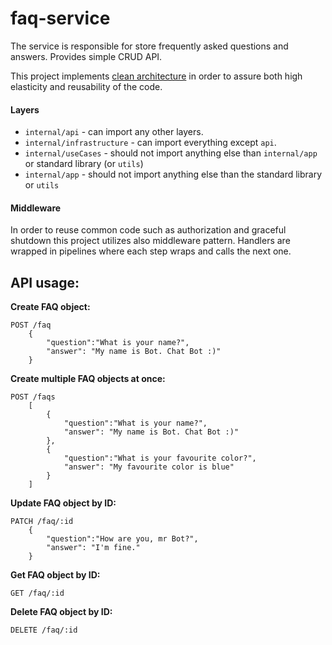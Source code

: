 # faq-service
The service is responsible for store frequently asked questions and answers. Provides simple CRUD API.

This project implements [clean architecture](https://blog.cleancoder.com/uncle-bob/2012/08/13/the-clean-architecture.html) in order to assure both high elasticity and reusability of the code.
#### Layers

- `internal/api` - can import any other layers.
- `internal/infrastructure` - can import everything except `api`.
- `internal/useCases` - should not import anything else than `internal/app` or standard library (or `utils`)
- `internal/app` - should not import anything else than the standard library or `utils`

#### Middleware

In order to reuse common code such as authorization and graceful shutdown this project utilizes also middleware
pattern. Handlers are wrapped in pipelines where each step wraps and calls the next one.

## API usage:

**Create FAQ object:**
```text
POST /faq
    {
        "question":"What is your name?",
        "answer": "My name is Bot. Chat Bot :)"
    }
```

**Create multiple FAQ objects at once:**
```text
POST /faqs
    [
        {
            "question":"What is your name?",
            "answer": "My name is Bot. Chat Bot :)"
        },
        {
            "question":"What is your favourite color?",
            "answer": "My favourite color is blue"
        }
    ]
```
**Update FAQ object by ID:**
```text
PATCH /faq/:id
    {
        "question":"How are you, mr Bot?",
        "answer": "I'm fine."
    }
```

**Get FAQ object by ID:**
```text
GET /faq/:id
```

**Delete FAQ object by ID:**
```text
DELETE /faq/:id
```